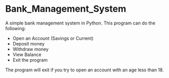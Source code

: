 # Bank_Management_System
A simple bank management system in Python.
This program can do the following:
* Open an Account (Savings or Current)
* Deposit money
* Withdraw money
* View Balance
* Exit the program

The program will exit if you try to open an account with an age less than 18.
